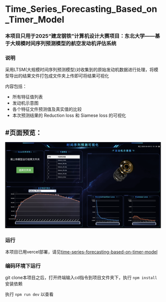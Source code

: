 
# Time_Series_Forecasting_Based_on_Timer_Model

### 本项目只用于2025“建龙钢铁”计算机设计大赛项目：东北大学——基于大规模时间序列预测模型的航空发动机评估系统

### 说明
采用LTSM(大规模时间序列预测模型)对收集到的原始发动机数据进行处理，将模型导出的结果文件打包成文件夹上传即可将结果可视化

内容包括：
- 所有特征值列表
- 发动机示意图
- 各个特征文件预测值及真实值的比较
- 本次预测结果的 Reduction loss 和 Siamese loss 的可视化

## #页面预览：
![图片预览](./images/preview.png)

### 运行
本项目已用vercel部署，请见[time-series-forecasting-based-on-timer-model](https://time-series-forecasting-based-on-timer-model.vercel.app/#/)

### 编码环境下运行
git clone本项目之后，打开终端输入cd指令到项目文件夹下，执行 `npm install` 安装依赖

执行 `npm run dev` 以查看